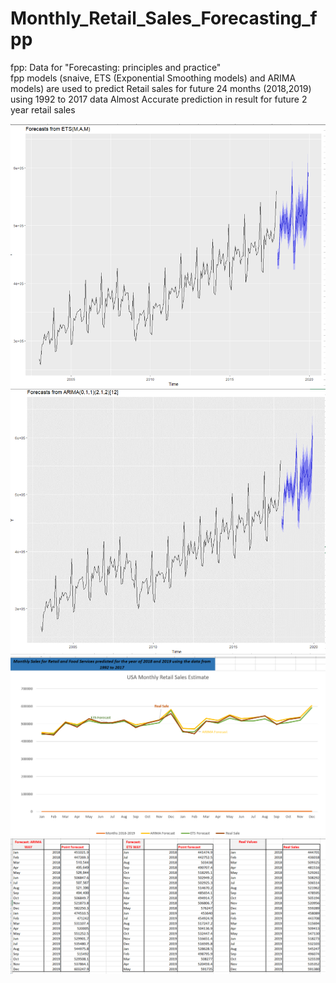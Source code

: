# Monthly_Retail_Sales_Forecasting_fpp
fpp: Data for "Forecasting: principles and practice"  
fpp models (snaive, ETS (Exponential Smoothing models) and ARIMA models) are used to predict Retail sales for future 24 months (2018,2019) using 1992 to 2017 data
Almost Accurate prediction in result for future 2 year retail sales



![](/images/ETS_FORECATS.PNG)
![](/images/ARIMA.PNG)
![](/images/Actual_vs_forecasting_comparison_graphical.PNG)
![](/images/Actual_vs_forecasting_comparison_values.PNG) 

